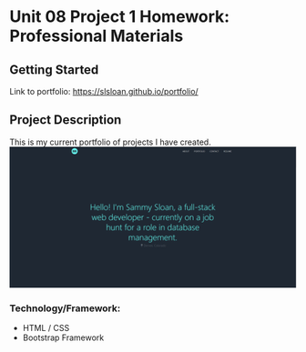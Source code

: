 # Unit 08 Project 1 Homework: Professional Materials

## Getting Started
Link to portfolio: https://slsloan.github.io/portfolio/

## Project Description
This is my current portfolio of projects I have created. 
![portfolio app](./portfolio-app.PNG)

### Technology/Framework:
* HTML / CSS
* Bootstrap Framework
